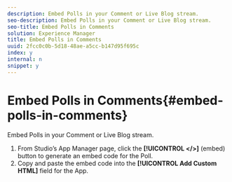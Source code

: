 ```yaml
---
description: Embed Polls in your Comment or Live Blog stream.
seo-description: Embed Polls in your Comment or Live Blog stream.
seo-title: Embed Polls in Comments
solution: Experience Manager
title: Embed Polls in Comments
uuid: 2fcc0c0b-5d18-48ae-a5cc-b147d95f695c
index: y
internal: n
snippet: y
---
```


# Embed Polls in Comments{#embed-polls-in-comments}

Embed Polls in your Comment or Live Blog stream.

1. From Studio’s App Manager page, click the **[!UICONTROL </>]** (embed) button to generate an embed code for the Poll.
1. Copy and paste the embed code into the **[!UICONTROL Add Custom HTML]** field for the App.
